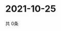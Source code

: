# 2021-10-25
  共 0条

  <!-- BEGIN -->
  <!-- 最后更新时间Mon Oct 25 2021 10:04:17 GMT+0000 (Coordinated Universal Time) -->
  
  <!-- END -->
  
  